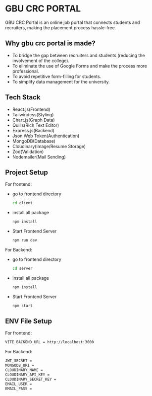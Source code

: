 # GBU CRC PORTAL

GBU CRC Portal is an online job portal that connects students and recruiters, making the placement process hassle-free.

## Why gbu crc portal is made?

- To bridge the gap between recruiters and students (reducing the involvement of the college).
- To eliminate the use of Google Forms and make the process more professional.
- To avoid repetitive form-filling for students.
- To simplify data management for the university.

## Tech Stack

- React.js(Frontend)
- Tailwindcss(Styling)
- Chart.js(Graph Data)
- Quills(Rich Text Editor)
- Express.js(Backend)
- Json Web Token(Authentication)
- MongoDB(Database)
- Cloudinary(Image/Resume Storage)
- Zod(Validation)
- Nodemailer(Mail Sending)

## Project Setup

For frontend:

- go to frontend directory
  ```bash
  cd client
  ```
- install all package
  ```bash
  npm install
  ```
- Start Frontend Server
  ```bash
  npm run dev
  ```

For Backend:

- go to frontend directory
  ```bash
  cd server
  ```
- install all package
  ```bash
  npm install
  ```
- Start Frontend Server
  ```bash
  npm start
  ```

## ENV File Setup

For frontend:

```bash
VITE_BACKEND_URL = http://localhost:3000
```

For Backend:

```bash
JWT_SECRET =
MONGODB_URI =
CLOUDINARY_NAME =
CLOUDINARY_API_KEY =
CLOUDINARY_SECRET_KEY =
EMAIL_USER =
EMAIL_PASS =
```
